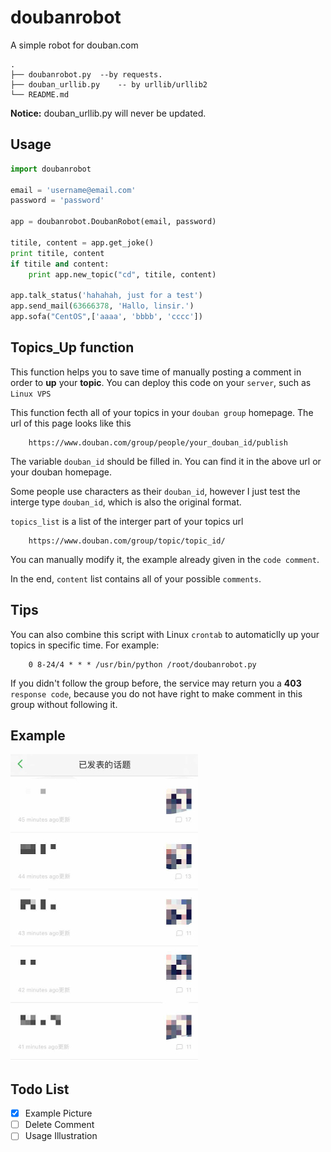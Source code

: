 # doubanrobot

A simple robot for douban.com

    .
    ├── doubanrobot.py  --by requests.
    ├── douban_urllib.py	-- by urllib/urllib2
    └── README.md

**Notice:** douban_urllib.py will never be updated.

## Usage

``` python
import doubanrobot

email = 'username@email.com'
password = 'password'

app = doubanrobot.DoubanRobot(email, password)

titile, content = app.get_joke()
print titile, content
if titile and content:
    print app.new_topic("cd", titile, content)

app.talk_status('hahahah, just for a test')
app.send_mail(63666378, 'Hallo, linsir.')
app.sofa("CentOS",['aaaa', 'bbbb', 'cccc'])
```

## Topics_Up function

This function helps you to save time of manually posting a comment in order to **up** your **topic**. You can deploy this code on your `server`, such as `Linux VPS`

This function fecth all of your topics in your `douban group` homepage. The url of this page looks like this 

```
	https://www.douban.com/group/people/your_douban_id/publish
```

The variable `douban_id` should be filled in. You can find it in the above url or your douban homepage. 

Some people use characters as their `douban_id`, however I just test the interge type `douban_id`, which is also the original format.


`topics_list` is a list of the interger part of your topics url 

```
	https://www.douban.com/group/topic/topic_id/
```

You can manually modify it, the example already given in the `code comment`.

In the end, `content` list contains all of your possible `comments`.

## Tips

You can also combine this script with Linux `crontab` to automaticlly up your topics in specific time. For example:

```
	0 8-24/4 * * * /usr/bin/python /root/doubanrobot.py
```


If you didn't follow the group before, the service may return you a **403** `response code`, because you do not have right to make comment in this group without following it.

## Example

![up_topics_example](up_topics_example.jpg)

## Todo List

- [x] Example Picture
- [ ] Delete Comment
- [ ] Usage Illustration
